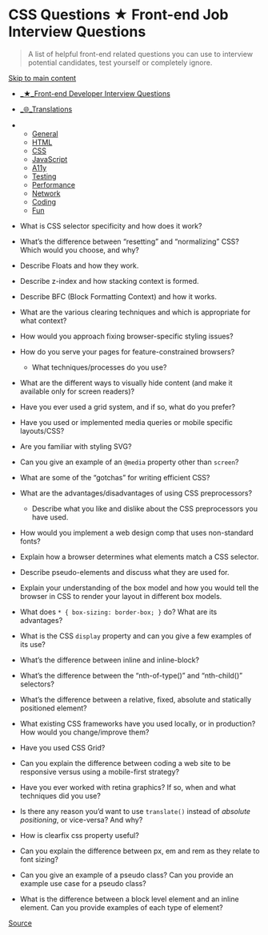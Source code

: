 # CSS Questions ★ Front-end Job Interview Questions

> A list of helpful front-end related questions you can use to interview potential candidates, test yourself or completely ignore.

[Skip to main content](#main-content)

*   [_★_Front-end Developer Interview Questions](chrome-extension://cjedbglnccaioiolemnfhjncicchinao/ "Home")
*   [_🌐_Translations](chrome-extension://cjedbglnccaioiolemnfhjncicchinao/translations "Translations")

*   *   [General](chrome-extension://cjedbglnccaioiolemnfhjncicchinao/questions/general-questions/ "General Questions")
    *   [HTML](chrome-extension://cjedbglnccaioiolemnfhjncicchinao/questions/html-questions/ "HTML Questions")
    *   [CSS](chrome-extension://cjedbglnccaioiolemnfhjncicchinao/questions/css-questions/ "CSS Questions")
    *   [JavaScript](chrome-extension://cjedbglnccaioiolemnfhjncicchinao/questions/javascript-questions/ "JavaScript Questions")
    *   [A11y](https://scottaohara.github.io/accessibility_interview_questions/ "Accessibility Questions (external link)")
    *   [Testing](chrome-extension://cjedbglnccaioiolemnfhjncicchinao/questions/testing-questions/ "Testing Questions")
    *   [Performance](chrome-extension://cjedbglnccaioiolemnfhjncicchinao/questions/performance-questions/ "Performance Questions")
    *   [Network](chrome-extension://cjedbglnccaioiolemnfhjncicchinao/questions/network-questions/ "Network Questions")
    *   [Coding](chrome-extension://cjedbglnccaioiolemnfhjncicchinao/questions/coding-questions/ "Coding Questions")
    *   [Fun](chrome-extension://cjedbglnccaioiolemnfhjncicchinao/questions/fun-questions/ "Fun Questions")

*   What is CSS selector specificity and how does it work?
*   What’s the difference between “resetting” and “normalizing” CSS? Which would you choose, and why?
*   Describe Floats and how they work.
*   Describe z-index and how stacking context is formed.
*   Describe BFC (Block Formatting Context) and how it works.
*   What are the various clearing techniques and which is appropriate for what context?
*   How would you approach fixing browser-specific styling issues?
*   How do you serve your pages for feature-constrained browsers?
    *   What techniques/processes do you use?
*   What are the different ways to visually hide content (and make it available only for screen readers)?
*   Have you ever used a grid system, and if so, what do you prefer?
*   Have you used or implemented media queries or mobile specific layouts/CSS?
*   Are you familiar with styling SVG?
*   Can you give an example of an `@media` property other than `screen`?
*   What are some of the “gotchas” for writing efficient CSS?
*   What are the advantages/disadvantages of using CSS preprocessors?
    *   Describe what you like and dislike about the CSS preprocessors you have used.
*   How would you implement a web design comp that uses non-standard fonts?
*   Explain how a browser determines what elements match a CSS selector.
*   Describe pseudo-elements and discuss what they are used for.
*   Explain your understanding of the box model and how you would tell the browser in CSS to render your layout in different box models.
*   What does `* { box-sizing: border-box; }` do? What are its advantages?
*   What is the CSS `display` property and can you give a few examples of its use?
*   What’s the difference between inline and inline-block?
*   What’s the difference between the “nth-of-type()” and “nth-child()” selectors?
*   What’s the difference between a relative, fixed, absolute and statically positioned element?
*   What existing CSS frameworks have you used locally, or in production? How would you change/improve them?
*   Have you used CSS Grid?
*   Can you explain the difference between coding a web site to be responsive versus using a mobile-first strategy?
*   Have you ever worked with retina graphics? If so, when and what techniques did you use?
*   Is there any reason you’d want to use `translate()` instead of _absolute positioning_, or vice-versa? And why?
*   How is clearfix css property useful?
*   Can you explain the difference between px, em and rem as they relate to font sizing?
*   Can you give an example of a pseudo class? Can you provide an example use case for a pseudo class?
*   What is the difference between a block level element and an inline element. Can you provide examples of each type of element?


[Source](http://localhost:9090/questions/css-questions/)